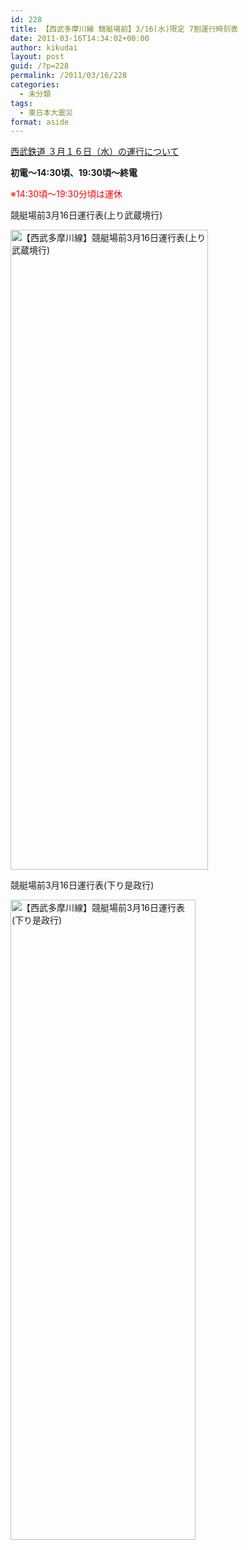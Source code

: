 ```yaml
---
id: 228
title: 【西武多摩川線 競艇場前】3/16(水)限定 7割運行時刻表
date: 2011-03-16T14:34:02+00:00
author: kikudai
layout: post
guid: /?p=228
permalink: /2011/03/16/228
categories:
  - 未分類
tags:
  - 東日本大震災
format: aside
---
```

<a href="http://www.seibu-group.co.jp/railways/" rel="nofollw">西武鉄道 ３月１６日（水）の運行について</a>

**初電～14:30頃、19:30頃～終電**
  
<font color="red">※14:30頃～19:30分頃は運休</font>

競艇場前3月16日運行表(上り武蔵境行)
  
<img alt="【西武多摩川線】競艇場前3月16日運行表(上り武蔵境行)" src="http://dl.dropbox.com/u/7728491/seibu-tamagawa-line-kyotejomae-up.jpg" class="alignnone" width="316" height="1024" />

競艇場前3月16日運行表(下り是政行)
  
<img alt="【西武多摩川線】競艇場前3月16日運行表(下り是政行)" src="http://dl.dropbox.com/u/7728491/seibu-tamagawa-line-kyotejomae-down.jpg" class="alignnone" width="296" height="1024" />